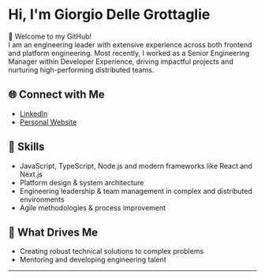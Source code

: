 # Hi, I'm Giorgio Delle Grottaglie

👋 Welcome to my GitHub!  
I am an engineering leader with extensive experience across both frontend and platform engineering. Most recently, I worked as a Senior Engineering Manager within Developer Experience, driving impactful projects and nurturing high-performing distributed teams.

## 🌐 Connect with Me

- [LinkedIn](https://www.linkedin.com/in/giorgiodellegrottaglie/)
- [Personal Website](https://giorgiodg.it/)

## 📌 Skills

- JavaScript, TypeScript, Node.js and modern frameworks like React and Next.js
- Platform design & system architecture
- Engineering leadership & team management in complex and distributed environments
- Agile methodologies & process improvement

## 🚀 What Drives Me

- Creating robust technical solutions to complex problems
- Mentoring and developing engineering talent

<!--
If you have specific projects or achievements to highlight, they can be added below. Just let me know!
-->

---

